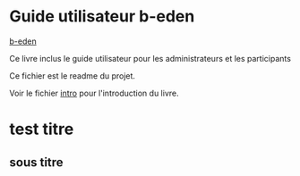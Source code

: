 # Guide utilisateur b-eden

[b-eden](https://b-eden.com)

Ce livre inclus le guide utilisateur pour les administrateurs et les participants

Ce fichier est le readme du projet.

Voir le fichier [intro](intro.md) pour l'introduction du livre.


# test titre

## sous titre




